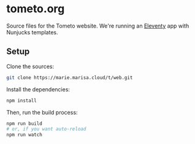 # tometo.org

Source files for the Tometo website. We're running an [Eleventy](https://11ty.io)
app with Nunjucks templates.

## Setup

Clone the sources:

```sh
git clone https://marie.marisa.cloud/t/web.git
```

Install the dependencies:

```sh
npm install
```

Then, run the build process:

```sh
npm run build
# or, if you want auto-reload
npm run watch
```
